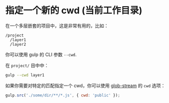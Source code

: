 # 指定一个新的 cwd (当前工作目录)

在一个多层嵌套的项目中，这是非常有用的，比如：

```
/project
  /layer1
  /layer2
```

你可以使用 gulp 的 CLI 参数 `--cwd`.

在 `project/` 目中中：

```sh
gulp --cwd layer1
```

如果你需要对特定的匹配指定一个 cwd，你可以使用 [glob-stream](https://github.com/gulpjs/glob-stream) 的 `cwd` 选项：

```js
gulp.src('./some/dir/**/*.js', { cwd: 'public' });
```
